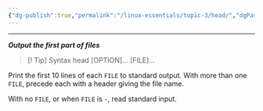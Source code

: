 ```yaml
---
{"dg-publish":true,"permalink":"/linux-essentials/topic-3/head/","dgPassFrontmatter":true}
---
```


---
___Output the first part of files___

> [! Tip] Syntax
	 head [OPTION]... [FILE]...


Print the first 10 lines of each `FILE` to standard output.  With more than one `FILE`, precede each with a header giving the file name.

With no `FILE`, or when `FILE` is `-`, read standard input.